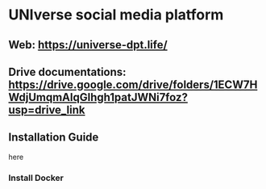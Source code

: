 # UNIverse social media platform

## Web: https://universe-dpt.life/

## Drive documentations: https://drive.google.com/drive/folders/1ECW7HWdjUmqmAlqGlhgh1patJWNi7foz?usp=drive_link

## Installation Guide
here
### Install Docker
